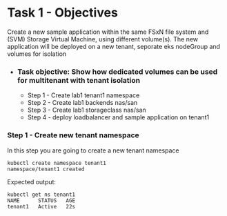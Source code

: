 # Task 1 - Objectives
Create a new sample application within the same FSxN file system and (SVM) Storage Virtual Machine, using different volume(s).  The new application will be deployed on a new tenant, seporate eks nodeGroup and volumes for isolation  

* ### Task objective: Show how dedicated volumes can be used for multitenant with tenant isolation
  * Step 1 - Create lab1 tenant1 namespace 
  * Step 2 - Create lab1 backends nas/san
  * Step 3 - Create lab1 storageclass nas/san 
  * Step 4 - deploy loadbalancer and sample application on tenant1 

### Step 1 - Create new tenant namespace

In this step you are going to create a new tenant namespace

```shell
kubectl create namespace tenant1 
namespace/tenant1 created
```
Expected output:
```shell
kubectl get ns tenant1
NAME      STATUS   AGE
tenant1   Active   22s
```